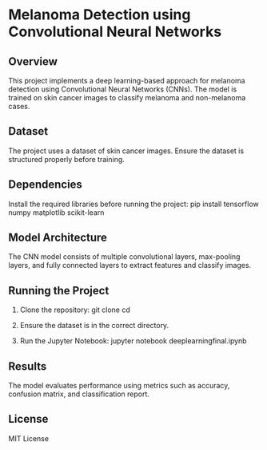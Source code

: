 # Melanoma Detection using Convolutional Neural Networks
## Overview

This project implements a deep learning-based approach for melanoma detection using Convolutional Neural Networks (CNNs). The model is trained on skin cancer images to classify melanoma and non-melanoma cases.

## Dataset

The project uses a dataset of skin cancer images. Ensure the dataset is structured properly before training.

## Dependencies

Install the required libraries before running the project:
pip install tensorflow numpy matplotlib scikit-learn

## Model Architecture

The CNN model consists of multiple convolutional layers, max-pooling layers, and fully connected layers to extract features and classify images.

## Running the Project

1. Clone the repository:
   git clone <repository-url>
   cd <repository-folder>

2. Ensure the dataset is in the correct directory.

3. Run the Jupyter Notebook:
   jupyter notebook deeplearningfinal.ipynb

## Results

The model evaluates performance using metrics such as accuracy, confusion matrix, and classification report.

## License

MIT License 

